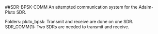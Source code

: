 ##SDR-BPSK-COMM
An attempted communication system for the Adalm-Pluto SDR. 

Folders:
pluto_bpsk: Transmit and receive are done on one SDR.
SDR_COMM(1): Two SDRs are needed to transmit and receive.
